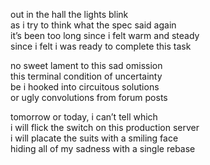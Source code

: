 out in the hall the lights blink  
as i try to think what the spec said again  
it’s been too long since i felt warm and steady  
since i felt i was ready to complete this task

no sweet lament to this sad omission  
this terminal condition of uncertainty  
be i hooked into circuitous solutions  
or ugly convolutions from forum posts

tomorrow or today, i can’t tell which  
i will flick the switch on this production server  
i will placate the suits with a smiling face  
hiding all of my sadness with a single rebase